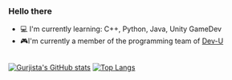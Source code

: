 ### Hello there

- 💻 I'm currently learning: C++, Python, Java, Unity GameDev
- 🎮I'm currently a member of the programming team of [Dev-U](https://dev-unifei.github.io/)

##
[![Gurjista's GitHub stats](https://github-readme-stats.vercel.app/api?username=Gurjista&hide=issues,stars&count_private=true&theme=tokyonight)](https://github.com/Gurjista/github-readme-stats#gh-dark-mode-only) [![Top Langs](https://github-readme-stats.vercel.app/api/top-langs/?username=Gurjista&theme=tokyonight)](https://github.com/Gurjista/github-readme-stats#gh-dark-mode-only)





<!--
**Gurjista/gurjista** is a ✨ _special_ ✨ repository because its `README.md` (this file) appears on your GitHub profile.

Here are some ideas to get you started:

- 🔭 I’m currently working on ...
- 🌱 I’m currently learning ...
- 👯 I’m looking to collaborate on ...
- 🤔 I’m looking for help with ...
- 💬 Ask me about ...
- 📫 How to reach me: ...
- 😄 Pronouns: ...
- ⚡ Fun fact: ...
<!-- git stats 
-->
